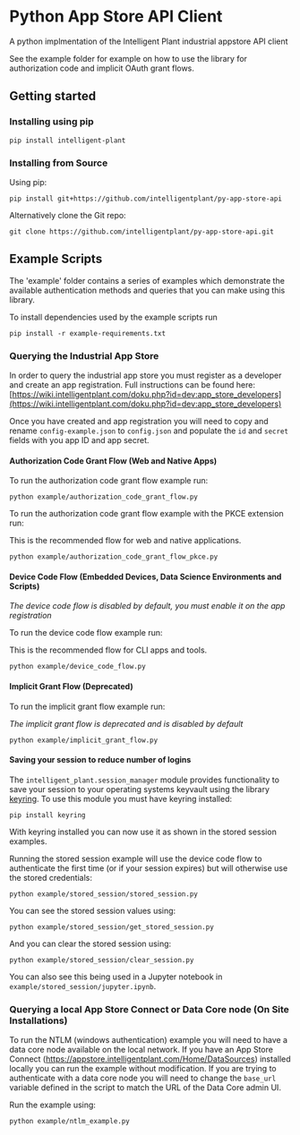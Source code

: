 # Python App Store API Client
A python implmentation of the Intelligent Plant industrial appstore API client

See the example folder for example on how to use the library for authorization code and implicit OAuth grant flows.

## Getting started

### Installing using pip

`pip install intelligent-plant`

### Installing from Source

Using pip:

`pip install git+https://github.com/intelligentplant/py-app-store-api`

Alternatively clone the Git repo:

`git clone https://github.com/intelligentplant/py-app-store-api.git`

## Example Scripts

The 'example' folder contains a series of examples which demonstrate the available authentication methods and queries that you can make using this library.

To install dependencies used by the example scripts run

`pip install -r example-requirements.txt`

### Querying the Industrial App Store

In order to query the industrial app store you must register as a developer and create an app registration. Full instructions can be found here: [https://wiki.intelligentplant.com/doku.php?id=dev:app_store_developers](https://wiki.intelligentplant.com/doku.php?id=dev:app_store_developers)

Once you have created and app registration you will need to copy and rename `config-example.json` to `config.json` and populate the `id` and `secret` fields with you app ID and app secret.

#### Authorization Code Grant Flow (Web and Native Apps)

To run the authorization code grant flow example run:

`python example/authorization_code_grant_flow.py`

To run the authorization code grant flow example with the PKCE extension run:

This is the recommended flow for web and native applications.

`python example/authorization_code_grant_flow_pkce.py`

#### Device Code Flow (Embedded Devices, Data Science Environments and Scripts)

*The device code flow is disabled by default, you must enable it on the app registration*

To run the device code flow example run:

This is the recommended flow for CLI apps and tools.

`python example/device_code_flow.py`

#### Implicit Grant Flow (Deprecated)

To run the implicit grant flow example run:

*The implicit grant flow is deprecated and is disabled by default*

`python example/implicit_grant_flow.py`

#### Saving your session to reduce number of logins

The `intelligent_plant.session_manager` module provides functionality to save your session to your operating systems keyvault using the library [keyring](https://pypi.org/project/keyring/). To use this module you must have keyring installed:

`pip install keyring`

With keyring installed you can now use it as shown in the stored session examples.

Running the stored session example will use the device code flow to authenticate the first time (or if your session expires) but will otherwise use the stored credentials:

`python example/stored_session/stored_session.py`

You can see the stored session values using:

`python example/stored_session/get_stored_session.py`

And you can clear the stored session using:

`python example/stored_session/clear_session.py`

You can also see this being used in a Jupyter notebook in `example/stored_session/jupyter.ipynb`.

### Querying a local App Store Connect or Data Core node (On Site Installations)

To run the NTLM (windows authentication) example you will need to have a data core node available on the local network.
If you have an App Store Connect (https://appstore.intelligentplant.com/Home/DataSources) installed locally you can run the example without modification. If you are trying to authenticate with a data core node you will need to change the `base_url` variable defined in the script to match the URL of the Data Core admin UI.

Run the example using:

`python example/ntlm_example.py`


